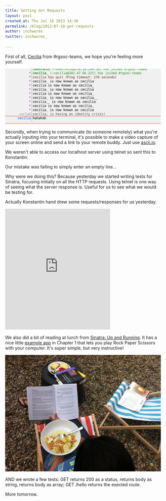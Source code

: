 ```yaml
---
title: Getting Get Requests
layout: post
created_at: Thu Jul 18 2013 14:30
permalink: /blog/2013-07-18-get-requests
author: inchworms
twitter: inchworms_

---
```


First of all, [Cecilia](https://twitter.com/_ceciliarivero) from #rgsoc-teams, we hope you're feeling more yourself.

![cecilia](/images/cecilia.png)

Secondly, when trying to communicate (to someone remotely) what you're actually inputing into your terminal, it's possible to make a video capture of your screen online and send a link to your remote buddy. Just use [ascii.io](http://ascii.io). 

We weren't able to access our localhost server using telnet so sent this to Konstantin:

<script type="text/javascript" src="http://ascii.io/a/4235.js" id="asciicast-4235" async></script>
<p></p>

Our mistake was failing to simply enter an empty line...

Why were we doing this? Because yesterday we started writing tests for Sinatra, focusing initially on all the HTTP requests. Using telnet is one way of seeing what the server response is. Useful for us to see what we would be testing for.

Actually Konstantin hand drew some requests/responses for us yesterday.

<iframe src="http://loopc.am/CarlaD/loops/24.widget" width="340" height="390" scrolling="no" frameborder="no" allowTransparency="true"></iframe>

We also did a bit of reading at lunch from [Sinatra: Up and Running](http://shop.oreilly.com/product/0636920019664.do). It has a nice little [example app](https://github.com/inchworms/rock_paper_scissors) in Chapter 1 that lets you play Rock Paper Scissors with your computer. It's super simple, but very instructive!
<p></p>

![books for lunch](/images/booklunch.jpg)

AND we wrote a few tests: GET returns 200 as a status, returns body as string, returns body as array; GET /hello returns the exected route.

More tomorrow.

